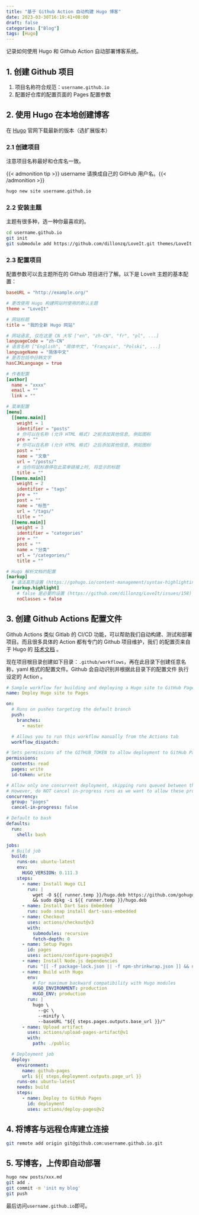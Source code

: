 ```yaml
---
title: "基于 Github Action 自动构建 Hugo 博客"
date: 2023-03-30T16:19:41+08:00
draft: false
categories: ["Blog"]
tags: [Hugo]
---
```


记录如何使用 Hugo 和 Github Action 自动部署博客系统。

<!--more-->

## 1. 创建 Github 项目
1. 项目名称符合规范：`username.github.io`
2. 配置好仓库的配置页面的 Pages 配置参数

## 2. 使用 Hugo 在本地创建博客
在 [Hugo](https://github.com/gohugoio/hugo/releases/tag/v0.111.3) 官网下载最新的版本（选扩展版本）

### 2.1 创建项目
注意项目名称最好和仓库名一致。

{{< admonition tip >}} username 请换成自己的 GitHub 用户名。{{< /admonition >}}
```bash
hugo new site username.github.io
```
### 2.2 安装主题
主题有很多种，选一种你最喜欢的。
```bash
cd username.github.io
git init
git submodule add https://github.com/dillonzq/LoveIt.git themes/LoveIt
```
### 2.3 配置项目
配置参数可以去主题所在的 Github 项目进行了解。以下是 LoveIt 主题的基本配置：
```toml
baseURL = "http://example.org/"

# 更改使用 Hugo 构建网站时使用的默认主题
theme = "LoveIt"

# 网站标题
title = "我的全新 Hugo 网站"

# 网站语言, 仅在这里 CN 大写 ["en", "zh-CN", "fr", "pl", ...]
languageCode = "zh-CN"
# 语言名称 ["English", "简体中文", "Français", "Polski", ...]
languageName = "简体中文"
# 是否包括中日韩文字
hasCJKLanguage = true

# 作者配置
[author]
  name = "xxxx"
  email = ""
  link = ""

# 菜单配置
[menu]
  [[menu.main]]
    weight = 1
    identifier = "posts"
    # 你可以在名称 (允许 HTML 格式) 之前添加其他信息, 例如图标
    pre = ""
    # 你可以在名称 (允许 HTML 格式) 之后添加其他信息, 例如图标
    post = ""
    name = "文章"
    url = "/posts/"
    # 当你将鼠标悬停在此菜单链接上时, 将显示的标题
    title = ""
  [[menu.main]]
    weight = 2
    identifier = "tags"
    pre = ""
    post = ""
    name = "标签"
    url = "/tags/"
    title = ""
  [[menu.main]]
    weight = 3
    identifier = "categories"
    pre = ""
    post = ""
    name = "分类"
    url = "/categories/"
    title = ""

# Hugo 解析文档的配置
[markup]
  # 语法高亮设置 (https://gohugo.io/content-management/syntax-highlighting)
  [markup.highlight]
    # false 是必要的设置 (https://github.com/dillonzq/LoveIt/issues/158)
    noClasses = false
```

## 3. 创建 Github Actions 配置文件
Github Actions 类似 Gitlab 的 CI/CD 功能，可以帮助我们自动构建、测试和部署项目。而且很多具体的 Action 都有专门的 Github 项目维护，我们
的配置页来自于 Hugo 的 [技术文档](https://gohugo.io/hosting-and-deployment/hosting-on-github/) 。

现在项目根目录创建如下目录：`.github/workflows`，再在此目录下创建任意名称，yaml 格式的配置文件。Github 会自动识别并根据此目录下的配置文件
执行设定的 Action 。
```yaml
# Sample workflow for building and deploying a Hugo site to GitHub Pages
name: Deploy Hugo site to Pages

on:
  # Runs on pushes targeting the default branch
  push:
    branches:
      - master

  # Allows you to run this workflow manually from the Actions tab
  workflow_dispatch:

# Sets permissions of the GITHUB_TOKEN to allow deployment to GitHub Pages
permissions:
  contents: read
  pages: write
  id-token: write

# Allow only one concurrent deployment, skipping runs queued between the run in-progress and latest queued.
# However, do NOT cancel in-progress runs as we want to allow these production deployments to complete.
concurrency:
  group: "pages"
  cancel-in-progress: false

# Default to bash
defaults:
  run:
    shell: bash

jobs:
  # Build job
  build:
    runs-on: ubuntu-latest
    env:
      HUGO_VERSION: 0.111.3
    steps:
      - name: Install Hugo CLI
        run: |
          wget -O ${{ runner.temp }}/hugo.deb https://github.com/gohugoio/hugo/releases/download/v${HUGO_VERSION}/hugo_extended_${HUGO_VERSION}_linux-amd64.deb \
          && sudo dpkg -i ${{ runner.temp }}/hugo.deb
      - name: Install Dart Sass Embedded
        run: sudo snap install dart-sass-embedded
      - name: Checkout
        uses: actions/checkout@v3
        with:
          submodules: recursive
          fetch-depth: 0
      - name: Setup Pages
        id: pages
        uses: actions/configure-pages@v3
      - name: Install Node.js dependencies
        run: "[[ -f package-lock.json || -f npm-shrinkwrap.json ]] && npm ci || true"
      - name: Build with Hugo
        env:
          # For maximum backward compatibility with Hugo modules
          HUGO_ENVIRONMENT: production
          HUGO_ENV: production
        run: |
          hugo \
            --gc \
            --minify \
            --baseURL "${{ steps.pages.outputs.base_url }}/"
      - name: Upload artifact
        uses: actions/upload-pages-artifact@v1
        with:
          path: ./public

  # Deployment job
  deploy:
    environment:
      name: github-pages
      url: ${{ steps.deployment.outputs.page_url }}
    runs-on: ubuntu-latest
    needs: build
    steps:
      - name: Deploy to GitHub Pages
        id: deployment
        uses: actions/deploy-pages@v2
```

## 4. 将博客与远程仓库建立连接
```bash
git remote add origin git@github.com:username.github.io.git
```

## 5. 写博客，上传即自动部署
```bash
hugo new posts/xxx.md
git add .
git commit -m 'init my blog'
git push
```
最后访问`username.github.io`即可。